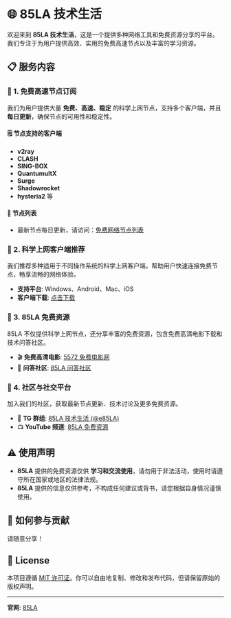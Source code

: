 # 🌐 85LA 技术生活

欢迎来到 **85LA 技术生活**，这是一个提供多种网络工具和免费资源分享的平台。我们专注于为用户提供高效、实用的免费高速节点以及丰富的学习资源。

## 📋 服务内容

### 🚀 1. 免费高速节点订阅

我们为用户提供大量 **免费、高速、稳定** 的科学上网节点，支持多个客户端，并且 **每日更新**，确保节点的可用性和稳定性。

#### 🗒️ 节点支持的客户端
- **v2ray**
- **CLASH**
- **SING-BOX**
- **QuantumultX**
- **Surge**
- **Shadowrocket**
- **hysteria2** 等

#### 🔗 节点列表
- 最新节点每日更新，请访问：[免费网络节点列表](https://www.85la.com/internet-access/free-network-nodes)

### 📱 2. 科学上网客户端推荐

我们推荐多种适用于不同操作系统的科学上网客户端，帮助用户快速连接免费节点，畅享流畅的网络体验。

- **支持平台**: Windows、Android、Mac、iOS
- **客户端下载**: [点击下载](https://www.85la.com/sitecat/client)

### 🎥 3. 85LA 免费资源

85LA 不仅提供科学上网节点，还分享丰富的免费资源，包含免费高清电影下载和技术问答社区。

- 🎬 **免费高清电影**: [5572 免费电影网](https://www.5572.net)
- 💬 **问答社区**: [85LA 问答社区](https://www.85la.com/question)

### 📢 4. 社区与社交平台

加入我们的社区，获取最新节点更新、技术讨论及更多免费资源。

- 💬 **TG 群组**: [85LA 技术生活 (@e85LA)](https://t.me/e85la)
- 📺 **YouTube 频道**: [85LA 免费资源](https://www.youtube.com/85la)

## ⚠️ 使用声明

- **85LA** 提供的免费资源仅供 **学习和交流使用**，请勿用于非法活动，使用时请遵守所在国家或地区的法律法规。
- **85LA** 提供的信息仅供参考，不构成任何建议或背书，请您根据自身情况谨慎使用。

## 🤝 如何参与贡献

请随意分享！

## 📄 License

本项目遵循 [MIT 许可证](LICENSE)。你可以自由地复制、修改和发布代码，但请保留原始的版权声明。

---

**官网**: [85LA](https://www.85la.com)
